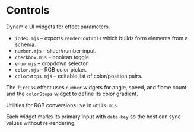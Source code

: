 # Controls

Dynamic UI widgets for effect parameters.

- `index.mjs` – exports `renderControls` which builds form elements from a schema.
- `number.mjs` – slider/number input.
- `checkbox.mjs` – boolean toggle.
- `enum.mjs` – dropdown selector.
- `color.mjs` – RGB color picker.
- `colorStops.mjs` – editable list of color/position pairs.

The `fireCss` effect uses `number` widgets for angle, speed, and flame count, and the `colorStops` widget to define its color gradient.


Utilities for RGB conversions live in `utils.mjs`.

Each widget marks its primary input with `data-key` so the host can sync values without re-rendering.

